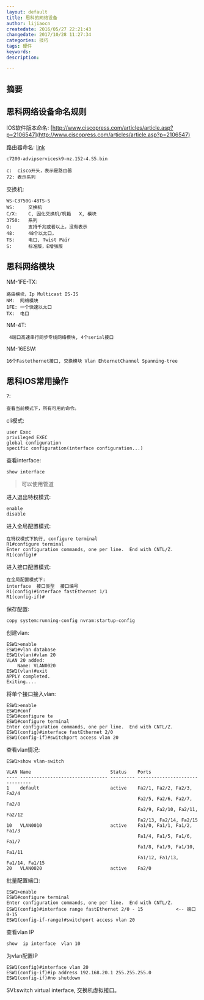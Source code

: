 ```yaml
---
layout: default
title: 思科的网络设备
author: lijiaocn
createdate: 2016/05/27 22:21:43
changedate: 2017/10/28 11:27:34
categories: 技巧
tags: 硬件
keywords:
description: 

---
```


## 摘要

## 思科网络设备命名规则

IOS软件版本命名:  [http://www.ciscopress.com/articles/article.asp?p=2106547](http://www.ciscopress.com/articles/article.asp?p=2106547)

路由器命名: [link](http://wenku.baidu.com/link?url=-X3l8jtQrG-FP4KYIIYfLGl6cRtDBGo5E4kAuxFECsYXjd0uUxVgTd-Fng-EmLXBU9z2-yxSMp4oYUR-6SjWpHtEgVtaFJibTYVNLJGVb0e)

	c7200-advipservicesk9-mz.152-4.S5.bin
	
	c:  cisco开头，表示是路由器
	72: 表示系列

交换机:

	WS-C3750G-48TS-S
	WS:     交换机
	C/X:    C, 固化交换机/机箱   X, 模块
	3750:   系列
	G:      支持千兆或者以上，没有表示
	48:     48个以太口， 
	TS:     电口, Twist Pair
	S:      标准版，E增强版

## 思科网络模块

NM-1FE-TX:  

	路由模块，Ip Multicast IS-IS
	NM:  网络模块
	1FE: 一个快速以太口
	TX:  电口

NM-4T:

	 4端口高速串行同步专线网络模块, 4个serial接口

NM-16ESW:

	16个Fastethernet接口, 交换模块 Vlan EhternetChannel Spanning-tree

## 思科IOS常用操作

?:

	查看当前模式下，所有可用的命令。

cli模式:

	user Exec
	privileged EXEC  
	global configuration 
	specific configuration(interface configuration...)

查看interface:

	show interface

>可以使用管道

进入退出特权模式:

	enable
	disable

进入全局配置模式:

	在特权模式下执行, configure terminal
	R1#configure terminal
	Enter configuration commands, one per line.  End with CNTL/Z.
	R1(config)#

进入接口配置模式:

	在全局配置模式下:
	interface  接口类型  接口编号
	R1(config)#interface fastEthernet 1/1
	R1(config-if)#

保存配置:

	copy system:running-config nvram:startup-config

创建vlan:

	ESW1>enable
	ESW1#vlan database
	ESW1(vlan)#vlan 20
	VLAN 20 added:
	    Name: VLAN0020
	ESW1(vlan)#exit
	APPLY completed.
	Exiting....

将单个接口接入vlan:

	ESW1>enable
	ESW1#conf
	ESW1#configure te
	ESW1#configure terminal
	Enter configuration commands, one per line.  End with CNTL/Z.
	ESW1(config)#interface fastEthernet 2/0
	ESW1(config-if)#switchport access vlan 20

查看vlan情况:

	ESW1>show vlan-switch
	
	VLAN Name                             Status    Ports
	---- -------------------------------- --------- -------------------------------
	1    default                          active    Fa2/1, Fa2/2, Fa2/3, Fa2/4
	                                                Fa2/5, Fa2/6, Fa2/7, Fa2/8
	                                                Fa2/9, Fa2/10, Fa2/11, Fa2/12
	                                                Fa2/13, Fa2/14, Fa2/15
	10   VLAN0010                         active    Fa1/0, Fa1/1, Fa1/2, Fa1/3
	                                                Fa1/4, Fa1/5, Fa1/6, Fa1/7
	                                                Fa1/8, Fa1/9, Fa1/10, Fa1/11
	                                                Fa1/12, Fa1/13, Fa1/14, Fa1/15
	20   VLAN0020                         active    Fa2/0

批量配置端口:

	ESW1>enable
	ESW1#configure terminal
	Enter configuration commands, one per line.  End with CNTL/Z.
	ESW1(config)#interface range fastEthernet 2/0 - 15            <-- 端口0-15
	ESW1(config-if-range)#switchport access vlan 20

查看vlan IP

	show  ip interface  vlan 10

为vlan配置IP

	ESW1(config)#interface vlan 20
	ESW1(config-if)#ip address 192.168.20.1 255.255.255.0
	ESW1(config-if)#no shutdown

SVI:switch virtual interface, 交换机虚拟接口。

